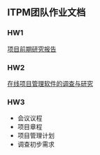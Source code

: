 ## ITPM团队作业文档

### HW1

[项目前期研究报告](https://blog.csdn.net/weixin_40377691/article/details/105938807)

### HW2

[在线项目管理软件的调查与研究](https://blog.csdn.net/Passionzq/article/details/106365997)

### HW3

- 会议议程
- 项目章程
- 项目管理计划
- 调查初步需求
